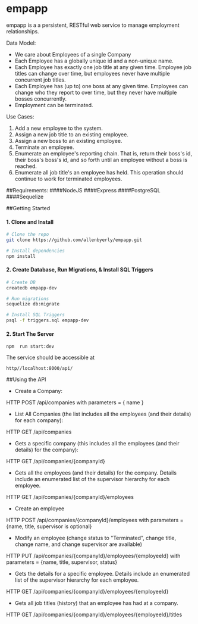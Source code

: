 # empapp
empapp is a a persistent, RESTful web service to manage employment relationships.

Data Model:
- We care about Employees of a single Company
- Each Employee has a globally unique id and a non-unique name.
- Each Employee has exactly one job title at any given time. Employee job titles can change over time, but employees never have multiple concurrent job titles.
- Each Employee has (up to) one boss at any given time. Employees can change who they report to over time, but they never have multiple bosses concurrently.
- Employment can be terminated.

Use Cases:
1. Add a new employee to the system.
2. Assign a new job title to an existing employee.
3. Assign a new boss to an existing employee.
4. Terminate an employee.
5. Enumerate an employee's reporting chain. That is, return their boss's id, their boss's boss's id, and so forth until an employee without a
boss is reached.
6. Enumerate all job title's an employee has held. This operation should continue to work for terminated employees.

##Requirements:
####NodeJS 
####Express
####PostgreSQL
####Sequelize 

##Getting Started


#### 1. Clone and Install

```bash
# Clone the repo
git clone https://github.com/allenbyerly/empapp.git

# Install dependencies
npm install
```


#### 2. Create Database, Run Migrations, & Install SQL Triggers

```bash
# Create DB
createdb empapp-dev

# Run migrations
sequelize db:migrate

# Install SQL Triggers
psql -f triggers.sql empapp-dev
```

#### 2. Start The Server

```
npm  run start:dev
```

The service should be accessible at
```
http//localhost:8000/api/
```

##Using the API

- Create a Company: 

HTTP POST /api/companies with parameters = { name }

- List All Companies (the list includes all the employees (and their details) for each company): 

HTTP GET  /api/companies

- Gets a specific company (this includes all the employees (and their details) for the company): 

HTTP GET  /api/companies/{companyId}
 
 - Gets all the employees (and their details) for the company.  Details include an enumerated list of the supervisor hierarchy for each employee.
 
HTTP GET  /api/companies/{companyId}/employees
 
 - Create an employee
 
HTTP POST  /api/companies/{companyId}/employees with parameters = {name, title, supervisor is optional}

 - Modify an employee (change status to "Terminated", change title, change name, and change supervisor are available)
  
HTTP PUT  /api/companies/{companyId}/employees/{employeeId} with parameters = {name, title, supervisor, status}

 - Gets the details for a specific employee.  Details include an enumerated list of the supervisor hierarchy for each employee.
   
HTTP GET  /api/companies/{companyId}/employees/{employeeId}
 
 - Gets all job titles (history) that an employee has had at a company.
    
HTTP GET  /api/companies/{companyId}/employees/{employeeId}/titles
